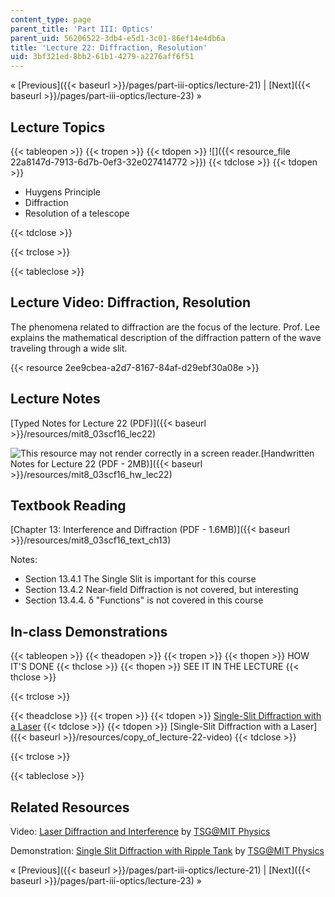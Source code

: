 ```yaml
---
content_type: page
parent_title: 'Part III: Optics'
parent_uid: 56206522-3db4-e5d1-3c01-86ef14e4db6a
title: 'Lecture 22: Diffraction, Resolution'
uid: 3bf321ed-8bb2-61b1-4279-a2276aff6f51
---
```


« [Previous]({{< baseurl >}}/pages/part-iii-optics/lecture-21) | [Next]({{< baseurl >}}/pages/part-iii-optics/lecture-23) »

Lecture Topics
--------------

{{< tableopen >}}
{{< tropen >}}
{{< tdopen >}}
![]({{< resource_file 22a8147d-7913-6d7b-0ef3-32e027414772 >}})
{{< tdclose >}}
{{< tdopen >}}


*   Huygens Principle
*   Diffraction
*   Resolution of a telescope


{{< tdclose >}}

{{< trclose >}}

{{< tableclose >}}

Lecture Video: Diffraction, Resolution
--------------------------------------

The phenomena related to diffraction are the focus of the lecture. Prof. Lee explains the mathematical description of the diffraction pattern of the wave traveling through a wide slit.

{{< resource 2ee9cbea-a2d7-8167-84af-d29ebf30a08e >}}

Lecture Notes
-------------

[Typed Notes for Lecture 22 (PDF)]({{< baseurl >}}/resources/mit8_03scf16_lec22)

![This resource may not render correctly in a screen reader.](/images/inacessible.gif)[Handwritten Notes for Lecture 22 (PDF - 2MB)]({{< baseurl >}}/resources/mit8_03scf16_hw_lec22)

Textbook Reading
----------------

[Chapter 13: Interference and Diffraction (PDF - 1.6MB)]({{< baseurl >}}/resources/mit8_03scf16_text_ch13) 

Notes:

*   Section 13.4.1 The Single Slit is important for this course
*   Section 13.4.2 Near-field Diffraction is not covered, but interesting
*   Section 13.4.4. δ "Functions" is not covered in this course

In-class Demonstrations
-----------------------

{{< tableopen >}}
{{< theadopen >}}
{{< tropen >}}
{{< thopen >}}
HOW IT'S DONE
{{< thclose >}}
{{< thopen >}}
SEE IT IN THE LECTURE
{{< thclose >}}

{{< trclose >}}

{{< theadclose >}}
{{< tropen >}}
{{< tdopen >}}
[Single-Slit Diffraction with a Laser](http://tsgphysics.mit.edu/front/?page=demo.php&letnum=Q%202&show=0)
{{< tdclose >}}
{{< tdopen >}}
[Single-Slit Diffraction with a Laser]({{< baseurl >}}/resources/copy_of_lecture-22-video)
{{< tdclose >}}

{{< trclose >}}

{{< tableclose >}}

Related Resources
-----------------

Video: [Laser Diffraction and Interference](https://www.youtube.com/watch?v=9D8cPrEAGyc) by [TSG@MIT Physics](http://tsgphysics.mit.edu/front/)

Demonstration: [Single Slit Diffraction with Ripple Tank](http://tsgphysics.mit.edu/front/?page=demo.php&letnum=Q%201&show=0) by [TSG@MIT Physics](http://tsgphysics.mit.edu/front/)

« [Previous]({{< baseurl >}}/pages/part-iii-optics/lecture-21) | [Next]({{< baseurl >}}/pages/part-iii-optics/lecture-23) »